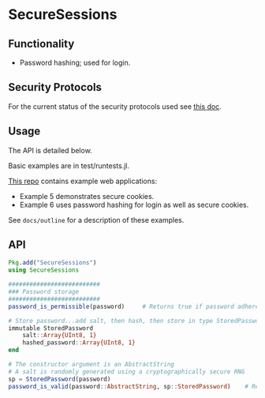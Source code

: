 # SecureSessions


## Functionality
- Password hashing; used for login.


## Security Protocols
For the current status of the security protocols used see [this doc](https://github.com/JockLawrie/SecureSessions.jl/blob/master/docs/security_protocols.md).


## Usage
The API is detailed below.

Basic examples are in test/runtests.jl.

[This repo](https://bitbucket.org/jocklawrie/skeleton-webapp.jl) contains example web applications:
- Example 5 demonstrates secure cookies.
- Example 6 uses password hashing for login as well as secure cookies.

See ``docs/outline`` for a description of these examples.

## API
```julia
Pkg.add("SecureSessions")
using SecureSessions

##########################
### Password storage
##########################
password_is_permissible(password)     # Returns true if password adheres to a set of rules defined in the package

# Store password...add salt, then hash, then store in type StoredPassword.
immutable StoredPassword
    salt::Array{UInt8, 1}
    hashed_password::Array{UInt8, 1}
end

# The constructor argument is an AbstractString
# A salt is randomly generated using a cryptographically secure RNG
sp = StoredPassword(password)
password_is_valid(password::AbstractString, sp::StoredPassword)    # Returns true if hash(sp.salt, password) == sp.hashed_password
```
